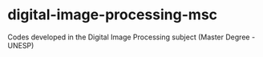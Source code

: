 # digital-image-processing-msc
Codes developed in the Digital Image Processing subject (Master Degree - UNESP)
